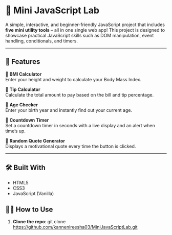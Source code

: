 # 🧪 Mini JavaScript Lab

A simple, interactive, and beginner-friendly JavaScript project that includes **five mini utility tools** – all in one single web app! This project is designed to showcase practical JavaScript skills such as DOM manipulation, event handling, conditionals, and timers.

---

## 🚀 Features

🔹 **BMI Calculator**  
Enter your height and weight to calculate your Body Mass Index.

🔹 **Tip Calculator**  
Calculate the total amount to pay based on the bill and tip percentage.

🔹 **Age Checker**  
Enter your birth year and instantly find out your current age.

🔹 **Countdown Timer**  
Set a countdown timer in seconds with a live display and an alert when time’s up.

🔹 **Random Quote Generator**  
Displays a motivational quote every time the button is clicked.

---

## 🛠️ Built With

- HTML5
- CSS3
- JavaScript (Vanilla)


## 🧑‍💻 How to Use

1. **Clone the repo**:
   git clone  https://github.com/kannenireesha03/MiniJavaScriptLab.git

